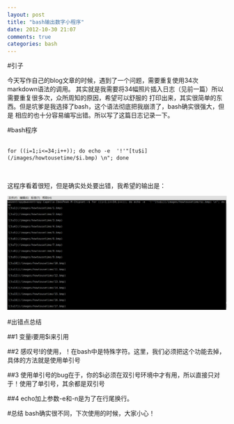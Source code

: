 ```yaml
---
layout: post
title: "bash输出数字小程序"
date: 2012-10-30 21:07
comments: true
categories: bash
---
```


#引子

今天写作自己的blog文章的时候，遇到了一个问题，需要重复使用34次markdown语法的调用。
其实就是我需要将34幅照片插入日志（见前一篇）所以需要重复很多次，众所周知的原因，希望可以舒服的
打印出来，其实很简单的东西。但是坑爹是我选择了bash，这个语法彻底把我崩溃了，bash确实很强大，但是
相应的也十分容易编写出错。所以写了这篇日志记录一下。

<!--more-->

#bash程序

~~~~~~~~~~~~~~~~~~~~~~~~~~~~~~~~~~~~~~~~

for ((i=1;i<=34;i++)); do echo -e  '!'"[tu$i](/images/howtousetime/$i.bmp) \n"; done



~~~~~~~~~~~~~~~~~~~~~~~~~~~~~~~~~~~~~~~~

这程序看着很短，但是确实处处要出错，我希望的输出是：

![tu1](/images/bash/bash.png)


#出错点总结

##1
变量i要用$i来引用

##2
感叹号!的使用，！在bash中是特殊字符。这里，我们必须把这个功能去掉，具体的方法就是使用单引号

##3
使用单引号的bug在于，你的$i必须在双引号环境中才有用，所以直接只对于！使用了单引号，其余都是双引号

##4
echo加上参数-e和-n是为了在行尾换行。




#总结
bash确实很不同，下次使用的时候，大家小心！
